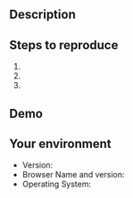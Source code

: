 ## Description
<!--- Tell us what happens and what should happen -->

## Steps to reproduce
<!--- Provide steps to reproduce this issue -->
1. 
2. 
3. 

## Demo
<!--- Provide a link to a live example on JSFiddle or Codepen -->

## Your environment
* Version:
* Browser Name and version:
* Operating System:

